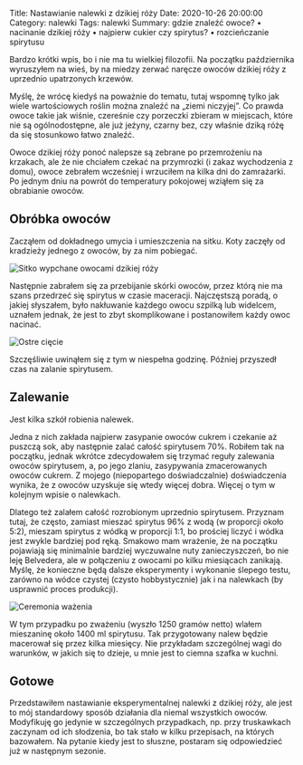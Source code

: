 Title: Nastawianie nalewki z dzikiej róży
Date: 2020-10-26 20:00:00
Category: nalewki
Tags: nalewki
Summary: gdzie znaleźć owoce? • nacinanie dzikiej róży • najpierw cukier czy spirytus? • rozcieńczanie spirytusu

Bardzo krótki wpis, bo i nie ma tu wielkiej filozofii. Na początku października wyruszyłem na wieś, by na miedzy zerwać naręcze owoców dzikiej róży z uprzednio upatrzonych krzewów.

Myślę, że wrócę kiedyś na poważnie do tematu, tutaj wspomnę tylko jak wiele wartościowych roślin można znaleźć na „ziemi niczyjej”. Co prawda owoce takie jak wiśnie, czereśnie czy porzeczki zbieram w miejscach, które nie są ogólnodostępne, ale już jeżyny, czarny bez, czy właśnie dziką różę da się stosunkowo łatwo znaleźć.

Owoce dzikiej róży ponoć nalepsze są zebrane po przemrożeniu na krzakach, ale że nie chciałem czekać na przymrozki (i zakaz wychodzenia z domu), owoce zebrałem wcześniej i wrzuciłem na kilka dni do zamrażarki. Po jednym dniu na powrót do temperatury pokojowej wziąłem się za obrabianie owoców.

## Obróbka owoców

Zacząłem od dokładnego umycia i umieszczenia na sitku. Koty zaczęły od kradzieży jednego z owoców, by za nim pobiegać.

![Sitko wypchane owocami dzikiej róży]({attach}na_sitku.png)

Następnie zabrałem się za przebijanie skórki owoców, przez którą nie ma szans przedrzeć się spirytus w czasie maceracji. Najczęstszą poradą, o jakiej słyszałem, było nakłuwanie każdego owocu szpilką lub widelcem, uznałem jednak, że jest to zbyt skomplikowane i postanowiłem każdy owoc nacinać.

![Ostre cięcie]({attach}ciecie.png)

Szczęśliwie uwinąłem się z tym w niespełna godzinę. Później przyszedł czas na zalanie spirytusem.

## Zalewanie

Jest kilka szkół robienia nalewek.

Jedna z nich zakłada najpierw zasypanie owoców cukrem i czekanie aż puszczą sok, aby następnie zalać całość spirytusem 70%. Robiłem tak na początku, jednak wkrótce zdecydowałem się trzymać reguły zalewania owoców spirytusem, a, po jego zlaniu, zasypywania zmacerowanych owoców cukrem. Z mojego (niepopartego doświadczalnie) doświadczenia wynika, że z owoców uzyskuje się wtedy więcej dobra. Więcej o tym w kolejnym wpisie o nalewkach.

Dlatego też zalałem całość rozrobionym uprzednio spirytusem. Przyznam tutaj, że często, zamiast mieszać spirytus 96% z wodą (w proporcji około 5:2), mieszam spirytus z wódką w proporcji 1:1, bo prościej liczyć i wódka jest zwykle bardziej pod ręką. Smakowo mam wrażenie, że na początku pojawiają się minimalnie bardziej wyczuwalne nuty zanieczyszczeń, bo nie leję Belvedera, ale w połączeniu z owocami po kilku miesiącach zanikają. Myślę, że konieczne będą dalsze eksperymenty i wykonanie ślepego testu, zarówno na wódce czystej (czysto hobbystycznie) jak i na nalewkach (by usprawnić proces produkcji).

![Ceremonia ważenia]({attach}wazenie.png)

W tym przypadku po zważeniu (wyszło 1250 gramów netto) wlałem mieszaninę około 1400 ml spirytusu. Tak przygotowany nalew będzie macerował się przez kilka miesięcy. Nie przykładam szczególnej wagi do warunków, w jakich się to dzieje, u mnie jest to ciemna szafka w kuchni.

## Gotowe

Przedstawiłem nastawianie eksperymentalnej nalewki z dzikiej róży, ale jest to mój standardowy sposób działania dla niemal wszystkich owoców.  Modyfikuję go jedynie w szczególnych przypadkach, np. przy truskawkach zaczynam od ich słodzenia, bo tak stało w kilku przepisach, na których bazowałem. Na pytanie kiedy jest to słuszne, postaram się odpowiedzieć już w następnym sezonie.
